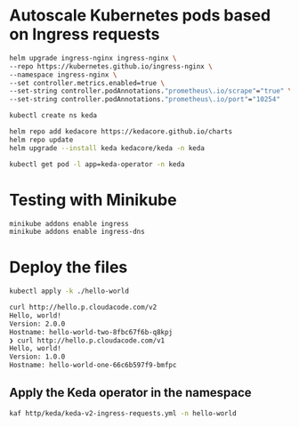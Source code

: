 # Autoscale Kubernetes pods based on Ingress requests

```bash
helm upgrade ingress-nginx ingress-nginx \
--repo https://kubernetes.github.io/ingress-nginx \
--namespace ingress-nginx \
--set controller.metrics.enabled=true \
--set-string controller.podAnnotations."prometheus\.io/scrape"="true" \
--set-string controller.podAnnotations."prometheus\.io/port"="10254"
```

```bash
kubectl create ns keda

helm repo add kedacore https://kedacore.github.io/charts
helm repo update
helm upgrade --install keda kedacore/keda -n keda
```

```bash
kubectl get pod -l app=keda-operator -n keda
```

# Testing with Minikube

```bash
minikube addons enable ingress
minikube addons enable ingress-dns
```

# Deploy the files

```bash
kubectl apply -k ./hello-world
```


```bash
curl http://hello.p.cloudacode.com/v2
Hello, world!
Version: 2.0.0
Hostname: hello-world-two-8fbc67f6b-q8kpj
❯ curl http://hello.p.cloudacode.com/v1
Hello, world!
Version: 1.0.0
Hostname: hello-world-one-66c6b597f9-bmfpc
```

## Apply the Keda operator in the namespace

```bash
kaf http/keda/keda-v2-ingress-requests.yml -n hello-world
```
